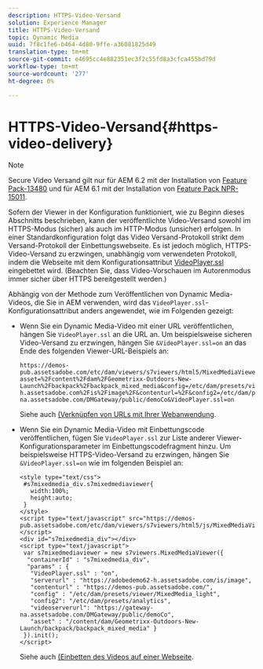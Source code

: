 ```yaml
---
description: HTTPS-Video-Versand
solution: Experience Manager
title: HTTPS-Video-Versand
topic: Dynamic Media
uuid: 7f8c1fe6-b464-4d80-9ffe-a36081825d49
translation-type: tm+mt
source-git-commit: e4695cc4e882351ec3f2c55fd8a3cfca455bd79d
workflow-type: tm+mt
source-wordcount: '277'
ht-degree: 0%

---
```



# HTTPS-Video-Versand{#https-video-delivery}

>[!NOTE]
>
>Secure Video Versand gilt nur für AEM 6.2 mit der Installation von [Feature Pack-13480](https://www.adobeaemcloud.com/content/marketplace/marketplaceProxy.html?packagePath=/content/companies/public/adobe/packages/cq620/featurepack/cq-6.2.0-featurepack-13480) und für AEM 6.1 mit der Installation von [Feature Pack NPR-15011](https://www.adobeaemcloud.com/content/marketplace/marketplaceProxy.html?packagePath=/content/companies/public/adobe/packages/cq610/featurepack/cq-6.1.0-featurepack-15011).

Sofern der Viewer in der Konfiguration funktioniert, wie zu Beginn dieses Abschnitts beschrieben, kann der veröffentlichte Video-Versand sowohl im HTTPS-Modus (sicher) als auch im HTTP-Modus (unsicher) erfolgen. In einer Standardkonfiguration folgt das Video Versand-Protokoll strikt dem Versand-Protokoll der Einbettungswebseite. Es ist jedoch möglich, HTTPS-Video-Versand zu erzwingen, unabhängig vom verwendeten Protokoll, indem die Webseite mit dem Konfigurationsattribut [VideoPlayer.ssl](../../c-html5-s7-aem-asset-viewers/c-html5-mixedmedia-viewer-about/r-html5-mixedmedia-viewer-config-attrib/r-html5-mixedmedia-viewer-config-attrib-videoplayer-ssl.md#reference-df0a29aa8a584cebaaa1c7bb6fab362e) eingebettet wird. (Beachten Sie, dass Video-Vorschauen im Autorenmodus immer sicher über HTTPS bereitgestellt werden.)

Abhängig von der Methode zum Veröffentlichen von Dynamic Media-Videos, die Sie in AEM verwenden, wird das `VideoPlayer.ssl`-Konfigurationsattribut anders angewendet, wie im Folgenden gezeigt:

* Wenn Sie ein Dynamic Media-Video mit einer URL veröffentlichen, hängen Sie `VideoPlayer.ssl` an die URL an. Um beispielsweise sicheren Video-Versand zu erzwingen, hängen Sie `&VideoPlayer.ssl=on` an das Ende des folgenden Viewer-URL-Beispiels an:

   ```
   https://demos-pub.assetsadobe.com/etc/dam/viewers/s7viewers/html5/MixedMediaViewer.html?asset=%2Fcontent%2Fdam%2FGeometrixx-Outdoors-New-Launch%2Fbackpack%2Fbackpack_mixed_media&config=/etc/dam/presets/viewer/MixedMedia_light&serverUrl=https%3A%2F%2Fadobedemo62-h.assetsadobe.com%2Fis%2Fimage%2F&contenturl=%2F&config2=/etc/dam/presets/analytics&videoserverurl=https://gateway-na.assetsadobe.com/DMGateway/public/demoCo&VideoPlayer.ssl=on
   ```

   Siehe auch [(Verknüpfen von URLs mit Ihrer Webanwendung](https://docs.adobe.com/content/help/en/experience-manager-64/assets/dynamic/linking-urls-to-yourwebapplication.html).

* Wenn Sie ein Dynamic Media-Video mit Einbettungscode veröffentlichen, fügen Sie `VideoPlayer.ssl` zur Liste anderer Viewer-Konfigurationsparameter im Einbettungscodefragment hinzu. Um beispielsweise HTTPS-Video-Versand zu erzwingen, hängen Sie `&VideoPlayer.ssl=on` wie im folgenden Beispiel an:

   ```
   <style type="text/css"> 
    #s7mixedmedia_div.s7mixedmediaviewer{ 
      width:100%;  
      height:auto; 
    } 
   </style> 
   <script type="text/javascript" src="https://demos-pub.assetsadobe.com/etc/dam/viewers/s7viewers/html5/js/MixedMediaViewer.js"></script> 
   <div id="s7mixedmedia_div"></div> 
   <script type="text/javascript"> 
    var s7mixedmediaviewer = new s7viewers.MixedMediaViewer({ 
     "containerId" : "s7mixedmedia_div", 
     "params" : {  
      "VideoPlayer.ssl" : "on", 
      "serverurl" : "https://adobedemo62-h.assetsadobe.com/is/image", 
      "contenturl" : "https://demos-pub.assetsadobe.com/",  
      "config" : "/etc/dam/presets/viewer/MixedMedia_light", 
      "config2": "/etc/dam/presets/analytics", 
      "videoserverurl": "https://gateway-na.assetsadobe.com/DMGateway/public/demoCo", 
      "asset" : "/content/dam/Geometrixx-Outdoors-New-Launch/backpack/backpack_mixed_media" } 
    }).init(); 
   </script>
   ```

   Siehe auch [(Einbetten des Videos auf einer Webseite](https://docs.adobe.com/content/help/en/experience-manager-64/assets/dynamic/linking-urls-to-yourwebapplication.html).

